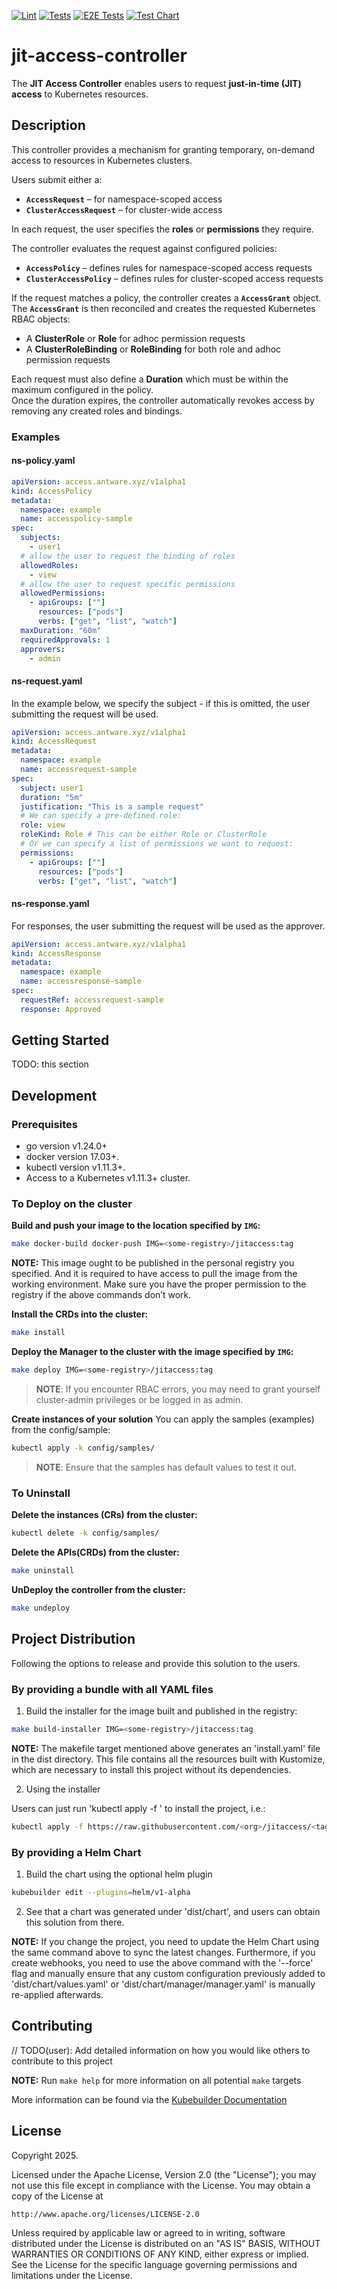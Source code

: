[![Lint](https://github.com/ItsThatDude/jit-access-controller/actions/workflows/lint.yml/badge.svg)](https://github.com/ItsThatDude/jit-access-controller/actions/workflows/lint.yml)  [![Tests](https://github.com/ItsThatDude/jit-access-controller/actions/workflows/test.yml/badge.svg)](https://github.com/ItsThatDude/jit-access-controller/actions/workflows/test.yml)  [![E2E Tests](https://github.com/ItsThatDude/jit-access-controller/actions/workflows/test-e2e.yml/badge.svg)](https://github.com/ItsThatDude/jit-access-controller/actions/workflows/test-e2e.yml)  [![Test Chart](https://github.com/ItsThatDude/jit-access-controller/actions/workflows/test-chart.yml/badge.svg)](https://github.com/ItsThatDude/jit-access-controller/actions/workflows/test-chart.yml)

# jit-access-controller

The **JIT Access Controller** enables users to request **just-in-time (JIT) access** to Kubernetes resources.

## Description

This controller provides a mechanism for granting temporary, on-demand access to resources in Kubernetes clusters.

Users submit either a:

- **`AccessRequest`** – for namespace-scoped access  
- **`ClusterAccessRequest`** – for cluster-wide access  

In each request, the user specifies the **roles** or **permissions** they require.  

The controller evaluates the request against configured policies:

- **`AccessPolicy`** – defines rules for namespace-scoped access requests  
- **`ClusterAccessPolicy`** – defines rules for cluster-scoped access requests  

If the request matches a policy, the controller creates a **`AccessGrant`** object.  
The **`AccessGrant`** is then reconciled and creates the requested Kubernetes RBAC objects:

- A **ClusterRole** or **Role** for adhoc permission requests
- A **ClusterRoleBinding** or **RoleBinding** for both role and adhoc permission requests

Each request must also define a **Duration** which must be within the maximum configured in the policy.  
Once the duration expires, the controller automatically revokes access by removing any created roles and bindings.

### Examples
#### ns-policy.yaml
```yaml
apiVersion: access.antware.xyz/v1alpha1
kind: AccessPolicy
metadata:
  namespace: example
  name: accesspolicy-sample
spec:
  subjects:
    - user1
  # allow the user to request the binding of roles
  allowedRoles:
    - view
  # allow the user to request specific permissions
  allowedPermissions:
    - apiGroups: [""]
      resources: ["pods"]
      verbs: ["get", "list", "watch"]
  maxDuration: "60m"
  requiredApprovals: 1
  approvers:
    - admin
```
#### ns-request.yaml
In the example below, we specify the subject - if this is omitted, the user submitting the request will be used.
```yaml
apiVersion: access.antware.xyz/v1alpha1
kind: AccessRequest
metadata:
  namespace: example
  name: accessrequest-sample
spec:
  subject: user1
  duration: "5m"
  justification: "This is a sample request"
  # We can specify a pre-defined role:
  role: view
  roleKind: Role # This can be either Role or ClusterRole
  # Or we can specify a list of permissions we want to request:
  permissions: 
    - apiGroups: [""]
      resources: ["pods"]
      verbs: ["get", "list", "watch"]
```
#### ns-response.yaml
For responses, the user submitting the request will be used as the approver.
```yaml
apiVersion: access.antware.xyz/v1alpha1
kind: AccessResponse
metadata:
  namespace: example
  name: accessresponse-sample
spec:
  requestRef: accessrequest-sample
  response: Approved
```

## Getting Started

TODO: this section

## Development

### Prerequisites
- go version v1.24.0+
- docker version 17.03+.
- kubectl version v1.11.3+.
- Access to a Kubernetes v1.11.3+ cluster.

### To Deploy on the cluster
**Build and push your image to the location specified by `IMG`:**

```sh
make docker-build docker-push IMG=<some-registry>/jitaccess:tag
```

**NOTE:** This image ought to be published in the personal registry you specified.
And it is required to have access to pull the image from the working environment.
Make sure you have the proper permission to the registry if the above commands don’t work.

**Install the CRDs into the cluster:**

```sh
make install
```

**Deploy the Manager to the cluster with the image specified by `IMG`:**

```sh
make deploy IMG=<some-registry>/jitaccess:tag
```

> **NOTE**: If you encounter RBAC errors, you may need to grant yourself cluster-admin
privileges or be logged in as admin.

**Create instances of your solution**
You can apply the samples (examples) from the config/sample:

```sh
kubectl apply -k config/samples/
```

>**NOTE**: Ensure that the samples has default values to test it out.

### To Uninstall
**Delete the instances (CRs) from the cluster:**

```sh
kubectl delete -k config/samples/
```

**Delete the APIs(CRDs) from the cluster:**

```sh
make uninstall
```

**UnDeploy the controller from the cluster:**

```sh
make undeploy
```

## Project Distribution

Following the options to release and provide this solution to the users.

### By providing a bundle with all YAML files

1. Build the installer for the image built and published in the registry:

```sh
make build-installer IMG=<some-registry>/jitaccess:tag
```

**NOTE:** The makefile target mentioned above generates an 'install.yaml'
file in the dist directory. This file contains all the resources built
with Kustomize, which are necessary to install this project without its
dependencies.

2. Using the installer

Users can just run 'kubectl apply -f <URL for YAML BUNDLE>' to install
the project, i.e.:

```sh
kubectl apply -f https://raw.githubusercontent.com/<org>/jitaccess/<tag or branch>/dist/install.yaml
```

### By providing a Helm Chart

1. Build the chart using the optional helm plugin

```sh
kubebuilder edit --plugins=helm/v1-alpha
```

2. See that a chart was generated under 'dist/chart', and users
can obtain this solution from there.

**NOTE:** If you change the project, you need to update the Helm Chart
using the same command above to sync the latest changes. Furthermore,
if you create webhooks, you need to use the above command with
the '--force' flag and manually ensure that any custom configuration
previously added to 'dist/chart/values.yaml' or 'dist/chart/manager/manager.yaml'
is manually re-applied afterwards.

## Contributing
// TODO(user): Add detailed information on how you would like others to contribute to this project

**NOTE:** Run `make help` for more information on all potential `make` targets

More information can be found via the [Kubebuilder Documentation](https://book.kubebuilder.io/introduction.html)

## License

Copyright 2025.

Licensed under the Apache License, Version 2.0 (the "License");
you may not use this file except in compliance with the License.
You may obtain a copy of the License at

    http://www.apache.org/licenses/LICENSE-2.0

Unless required by applicable law or agreed to in writing, software
distributed under the License is distributed on an "AS IS" BASIS,
WITHOUT WARRANTIES OR CONDITIONS OF ANY KIND, either express or implied.
See the License for the specific language governing permissions and
limitations under the License.

